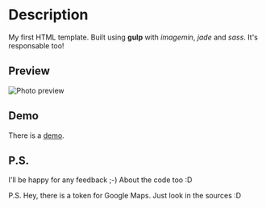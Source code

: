# Description
My first HTML template. Built using **gulp** with *imagemin*, *jade* and *sass*. It's responsable too!

## Preview

![Photo preview](https://powerslime.github.io/template_mihaela_dreglea_art/preview.png)

## Demo
There is a [demo](https://powerslime.github.io/template_mihaela_dreglea_art/dist/).

## P.S.
I'll be happy for any feedback ;-) About the code too :D

P.S. Hey, there is a token for Google Maps. Just look in the sources :D
